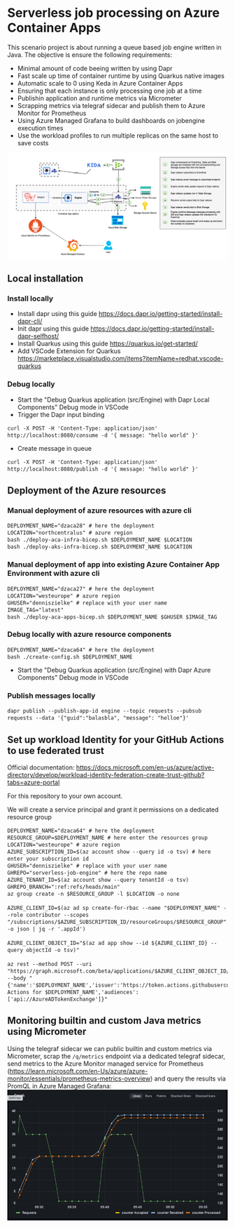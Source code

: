 # Serverless job processing on Azure Container Apps

This scenario project is about running a queue based job engine written in Java.
The objective is ensure the following requirements:
- Minimal amount of code beeing written by using Dapr
- Fast scale up time of container runtime by using Quarkus native images
- Automatic scale to 0 using Keda in Azure Container Apps
- Ensuring that each instance is only processing one job at a time
- Publishin application and runtime metrics via Micrometer
- Scrapping metrics via telegraf sidecar and publish them to Azure Monitor for Prometheus
- Using Azure Managed Grafana to build dashboards on jobengine execution times
- Use the workload profiles to run multiple replicas on the same host to save costs

![](/img/architecture.png)

## Local installation

### Install locally
- Install dapr using this guide https://docs.dapr.io/getting-started/install-dapr-cli/
- Init dapr using this guide https://docs.dapr.io/getting-started/install-dapr-selfhost/
- Install Quarkus using this guide https://quarkus.io/get-started/
- Add VSCode Extension for Quarkus https://marketplace.visualstudio.com/items?itemName=redhat.vscode-quarkus 

### Debug locally

- Start the "Debug Quarkus application (src/Engine) with Dapr Local Components" Debug mode in VSCode
- Trigger the Dapr input binding
```
curl -X POST -H 'Content-Type: application/json' http://localhost:8080/consume -d '{ message: "hello world" }'
```
- Create message in queue
```
curl -X POST -H 'Content-Type: application/json' http://localhost:8080/publish -d '{ message: "hello world" }'
```

## Deployment of the Azure resources

### Manual deployment of azure resources with azure cli

```
DEPLOYMENT_NAME="dzaca28" # here the deployment
LOCATION="northcentralus" # azure region 
bash ./deploy-aca-infra-bicep.sh $DEPLOYMENT_NAME $LOCATION
bash ./deploy-aks-infra-bicep.sh $DEPLOYMENT_NAME $LOCATION
```

### Manual deployment of app into existing Azure Container App Environment with azure cli

```
DEPLOYMENT_NAME="dzaca27" # here the deployment
LOCATION="westeurope" # azure region 
GHUSER="denniszielke" # replace with your user name
IMAGE_TAG="latest"
bash ./deploy-aca-apps-bicep.sh $DEPLOYMENT_NAME $GHUSER $IMAGE_TAG

```

### Debug locally with azure resource components

```
DEPLOYMENT_NAME="dzaca64" # here the deployment
bash ./create-config.sh $DEPLOYMENT_NAME

```

- Start the "Debug Quarkus application (src/Engine) with Dapr Azure Components" Debug mode in VSCode

### Publish messages locally

```
dapr publish --publish-app-id engine --topic requests --pubsub requests --data '{"guid":"balasbla", "message": "helloe"}'

```
## Set up workload Identity for your GitHub Actions to use federated trust

Official documentation:
https://docs.microsoft.com/en-us/azure/active-directory/develop/workload-identity-federation-create-trust-github?tabs=azure-portal

For this repository to your own account.

We will create a service principal and grant it permissions on a dedicated resource group

```
DEPLOYMENT_NAME="dzaca64" # here the deployment
RESOURCE_GROUP=$DEPLOYMENT_NAME # here enter the resources group
LOCATION="westeurope" # azure region 
AZURE_SUBSCRIPTION_ID=$(az account show --query id -o tsv) # here enter your subscription id
GHUSER="denniszielke" # replace with your user name
GHREPO="serverless-job-engine" # here the repo name
AZURE_TENANT_ID=$(az account show --query tenantId -o tsv)
GHREPO_BRANCH=":ref:refs/heads/main"
az group create -n $RESOURCE_GROUP -l $LOCATION -o none

AZURE_CLIENT_ID=$(az ad sp create-for-rbac --name "$DEPLOYMENT_NAME" --role contributor --scopes "/subscriptions/$AZURE_SUBSCRIPTION_ID/resourceGroups/$RESOURCE_GROUP" -o json | jq -r '.appId')

AZURE_CLIENT_OBJECT_ID="$(az ad app show --id ${AZURE_CLIENT_ID} --query objectId -o tsv)"

az rest --method POST --uri "https://graph.microsoft.com/beta/applications/$AZURE_CLIENT_OBJECT_ID/federatedIdentityCredentials" --body "{'name':'$DEPLOYMENT_NAME','issuer':'https://token.actions.githubusercontent.com','subject':'repo:$GHUSER/$GHREPO$GHREPO_BRANCH','description':'GitHub Actions for $DEPLOYMENT_NAME','audiences':['api://AzureADTokenExchange']}"
```

## Monitoring builtin and custom Java metrics using Micrometer
Using the telegraf sidecar we can public builtin and custom metrics via Micrometer, scrap the `/q/metrics` endpoint via a dedicated telegraf sidecar, send metrics to the Azure Monitor managed service for Prometheus (https://learn.microsoft.com/en-Us/azure/azure-monitor/essentials/prometheus-metrics-overview) and query the results via PromQL in Azure Managed Grafana:
![](/img/graph.png)